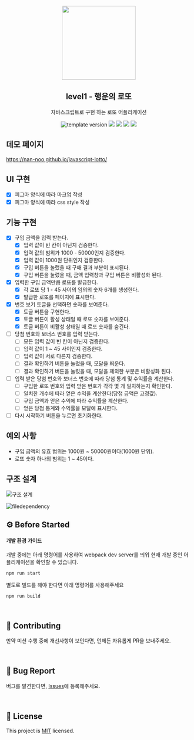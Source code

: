 <p align="middle" >
  <img width="200px;" src="./images/lotto_ball.png"/>
</p>
<h2 align="middle">level1 - 행운의 로또</h2>
<p align="middle">자바스크립트로 구현 하는 로또 어플리케이션</p>
<p align="middle">
  <img src="https://img.shields.io/badge/version-1.0.0-blue?style=flat-square" alt="template version"/>
  <img src="https://img.shields.io/badge/language-html-red.svg?style=flat-square"/>
  <img src="https://img.shields.io/badge/language-css-blue.svg?style=flat-square"/>
  <img src="https://img.shields.io/badge/language-js-yellow.svg?style=flat-square"/>
  <img src="https://img.shields.io/badge/license-MIT-brightgreen.svg?style=flat-square"/>
</p>

## 데모 페이지

https://nan-noo.github.io/javascript-lotto/

## UI 구현

- [x] 피그마 양식에 따라 마크업 작성
- [x] 피그마 양식에 따라 css style 작성

## 기능 구현

- [x] 구입 금액을 입력 받는다.
  - [x] 입력 값이 빈 칸이 아닌지 검증한다.
  - [x] 입력 값의 범위가 1000 - 50000인지 검증한다.
  - [x] 입력 값이 1000원 단위인지 검증한다.
  - [x] 구입 버튼을 눌렀을 때 구매 결과 부분이 표시된다.
  - [x] 구입 버튼을 눌렀을 때, 금액 입력창과 구입 버튼은 비활성화 된다.
- [x] 입력한 구입 금액만큼 로또를 발급한다.
  - [x] 각 로또 당 1 - 45 사이의 임의의 숫자 6개를 생성한다.
  - [x] 발급한 로또를 페이지에 표시한다.
- [x] 번호 보기 토글을 선택하면 숫자를 보여준다.
  - [x] 토글 버튼을 구현한다.
  - [x] 토글 버튼이 활성 상태일 때 로또 숫자를 보여준다.
  - [x] 토글 버튼이 비활성 상태일 때 로또 숫자를 숨긴다.
- [ ] 당첨 번호와 보너스 번호를 입력 받는다.
  - [ ] 모든 입력 값이 빈 칸이 아닌지 검증한다.
  - [ ] 입력 값이 1 ~ 45 사이인지 검증한다.
  - [ ] 입력 값이 서로 다른지 검증한다.
  - [ ] 결과 확인하기 버튼을 눌렀을 때, 모달을 띄운다.
  - [ ] 결과 확인하기 버튼을 눌렀을 때, 모달을 제외한 부분은 비활성화 된다.
- [ ] 입력 받은 당첨 번호와 보너스 번호에 따라 당첨 통계 및 수익률을 계산한다.
  - [ ] 구입한 로또 번호와 입력 받은 번호가 각각 몇 개 일치하는지 확인한다.
  - [ ] 일치한 개수에 따라 얻은 수익을 계산한다(당첨 금액은 고정값).
  - [ ] 구입 금액과 얻은 수익에 따라 수익률을 계산한다.
  - [ ] 얻은 당첨 통계와 수익률을 모달에 표시한다.
- [ ] 다시 시작하기 버튼을 누르면 초기화한다.

## 예외 사항

- 구입 금액의 유효 범위는 1000원 ~ 50000원이다(1000원 단위).
- 로또 숫자 하나의 범위는 1 ~ 45이다.

## 구조 설계

![구조 설계](https://user-images.githubusercontent.com/54002105/155458584-158a3430-feb7-4d51-ab26-aa40d00948d0.png)

![filedependency](https://user-images.githubusercontent.com/54002105/155449362-98159d59-e0fa-4283-9e4c-9566038d1a00.png)

## ⚙️ Before Started

#### 개발 환경 가이드

개발 중에는 아래 명령어를 사용하여 webpack dev server를 띄워 현재 개발 중인 어플리케이션을 확인할 수
있습니다.

```
npm run start
```

별도로 빌드를 해야 한다면 아래 명령어를 사용해주세요

```
npm run build
```

<br>

## 👏 Contributing

만약 미션 수행 중에 개선사항이 보인다면, 언제든 자유롭게 PR을 보내주세요.

<br>

## 🐞 Bug Report

버그를 발견한다면, [Issues](https://github.com/woowacourse/javascript-lotto/issues)에 등록해주세요.

<br>

## 📝 License

This project is [MIT](https://github.com/woowacourse/javascript-lotto/blob/main/LICENSE) licensed.

